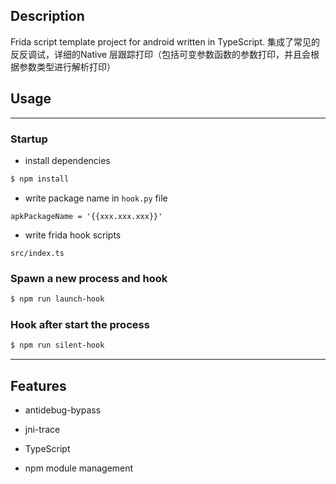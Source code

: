 ## Description

Frida script template project for android written in TypeScript.
集成了常见的反反调试，详细的Native 层跟踪打印（包括可变参数函数的参数打印，并且会根据参数类型进行解析打印）

## Usage

---

### Startup

+ install dependencies

```sh
$ npm install
```

+ write package name in `hook.py` file

```
apkPackageName = '{{xxx.xxx.xxx}}'
```

+ write frida hook scripts

```
src/index.ts
```

### Spawn a new process and hook

```sh
$ npm run launch-hook
```

### Hook after start the process

```sh
$ npm run silent-hook
```

---

## Features

+ antidebug-bypass

+ jni-trace

+ TypeScript

+ npm module management
